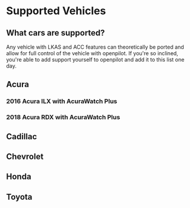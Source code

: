 # Supported Vehicles

## What cars are supported?

Any vehicle with LKAS and ACC features can theoretically be ported and allow for full control of the vehicle with openpilot.  If you're so inclined, you're able to add support yourself to openpilot and add it to this list one day.

## Acura

### 2016 Acura ILX with AcuraWatch Plus

### 2018 Acura RDX with AcuraWatch Plus

## Cadillac

## Chevrolet

## Honda

## Toyota



